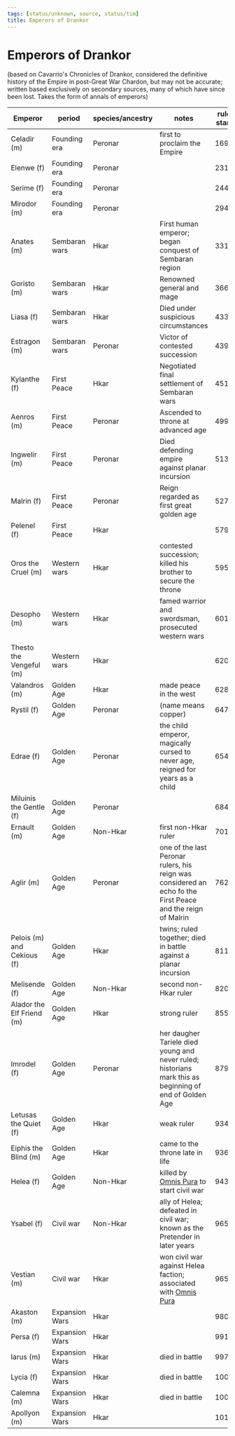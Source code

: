 ```yaml
---
tags: [status/unknown, source, status/tim]
title: Emperors of Drankor
---
```



# Emperors of Drankor

(based on Cavarrio's Chronicles of Drankor, considered the definitive history of the Empire in post-Great War Chardon, but may not be accurate; written based exclusively on secondary sources, many of which have since been lost. Takes the form of annals of emperors)

| Emperor                    | period         | species/ancestry | notes                                                                                                       | rule start | rule end | rule length | Dwarven |
| -------------------------- | -------------- | ---------------- | ----------------------------------------------------------------------------------------------------------- | ---------- | -------- | ----------- | ------- |
| Celadir (m)                | Founding era   | Peronar          | first to proclaim the Empire                                                                                | 169        | 231      | 62          | 4302    |
| Elenwe (f)                 | Founding era   | Peronar          |                                                                                                             | 231        | 244      | 13          | 4364    |
| Serime (f)                 | Founding era   | Peronar          |                                                                                                             | 244        | 294      | 50          | 4377    |
| Mirodor (m)                | Founding era   | Peronar          |                                                                                                             | 294        | 331      | 37          | 4427    |
| Anates (m)                 | Sembaran wars  | Hkar             | First human emperor; began conquest of Sembaran region                                                      | 331        | 366      | 35          | 4464    |
| Goristo (m)                | Sembaran wars  | Hkar             | Renowned general and mage                                                                                   | 366        | 433      | 67          | 4499    |
| Liasa (f)                  | Sembaran wars  | Hkar             | Died under suspicious circumstances                                                                         | 433        | 439      | 6           | 4566    |
| Estragon (m)               | Sembaran wars  | Peronar          | Victor of contested succession                                                                              | 439        | 451      | 12          | 4572    |
| Kylanthe (f)               | First Peace    | Hkar             | Negotiated final settlement of Sembaran wars                                                                | 451        | 499      | 48          | 4584    |
| Aenros (m)                 | First Peace    | Peronar          | Ascended to throne at advanced age                                                                          | 499        | 513      | 14          | 4632    |
| Ingwelir (m)               | First Peace    | Peronar          | Died defending empire against planar incursion                                                              | 513        | 527      | 14          | 4646    |
| Malrin (f)                 | First Peace    | Peronar          | Reign regarded as first great golden age                                                                    | 527        | 579      | 52          | 4660    |
| Pelenel (f)                | First Peace    | Hkar             |                                                                                                             | 579        | 595      | 16          | 4712    |
| Oros the Cruel (m)         | Western wars   | Hkar             | contested succession; killed his brother to secure the throne                                               | 595        | 601      | 6           | 4728    |
| Desopho (m)                | Western wars   | Hkar             | famed warrior and swordsman, prosecuted western wars                                                        | 601        | 620      | 19          | 4734    |
| Thesto the Vengeful (m)    | Western wars   | Hkar             |                                                                                                             | 620        | 628      | 8           | 4753    |
| Valandros (m)              | Golden Age     | Hkar             | made peace in the west                                                                                      | 628        | 647      | 19          | 4761    |
| Rystil (f)                 | Golden Age     | Peronar          | (name means copper)                                                                                         | 647        | 654      | 7           | 4780    |
| Edrae (f)                  | Golden Age     | Peronar          | the child emperor, magically cursed to never age, reigned for years as a child                              | 654        | 684      | 30          | 4787    |
| Miluinis the Gentle (f)    | Golden Age     | Peronar          |                                                                                                             | 684        | 701      | 17          | 4817    |
| Ernault (m)                | Golden Age     | Non-Hkar         | first non-Hkar ruler                                                                                        | 701        | 762      | 61          | 4834    |
| Aglir (m)                  | Golden Age     | Peronar          | one of the last Peronar rulers, his reign was considered an echo fo the First Peace and the reign of Malrin | 762        | 811      | 49          | 4895    |
| Pelois (m) and Cekious (f) | Golden Age     | Hkar             | twins; ruled together; died in battle against a planar incursion                                            | 811        | 820      | 9           | 4944    |
| Melisende (f)              | Golden Age     | Non-Hkar         | second non-Hkar ruler                                                                                       | 820        | 855      | 35          | 4953    |
| Alador the Elf Friend (m)  | Golden Age     | Hkar             | strong ruler                                                                                                | 855        | 879      | 24          | 4988    |
| Imrodel (f)                | Golden Age     | Peronar          | her daugher Tariele died young and never ruled; historians mark this as beginning of end of Golden Age      | 879        | 934      | 55          | 5012    |
| Letusas the Quiet (f)      | Golden Age     | Hkar             | weak ruler                                                                                                  | 934        | 936      | 2           | 5067    |
| Eiphis the Blind (m)       | Golden Age     | Hkar             | came to the throne late in life                                                                             | 936        | 943      | 7           | 5069    |
| Helea (f)                  | Golden Age     | Non-Hkar         | killed by [Omnis Pura](<../../groups/drankorian-societies/omnis-pura.md>) to start civil war                                                                 | 943        | 965      | 22          | 5076    |
| Ysabel (f)                 | Civil war      | Non-Hkar         | ally of Helea; defeated in civil war; known as the Pretender in later years                                 | 965        | 971      | 6           | 5098    |
| Vestian (m)                | Civil war      | Hkar             | won civil war against Helea faction; associated with [Omnis Pura](<../../groups/drankorian-societies/omnis-pura.md>)                                         | 965        | 980      | 15          | 5098    |
| Akaston (m)                | Expansion Wars | Hkar             |                                                                                                             | 980        | 991      | 11          | 5113    |
| Persa (f)                  | Expansion Wars | Hkar             |                                                                                                             | 991        | 997      | 6           | 5124    |
| Iarus (m)                  | Expansion Wars | Hkar             | died in battle                                                                                              | 997        | 1006     | 9           | 5130    |
| Lycia (f)                  | Expansion Wars | Hkar             | died in battle                                                                                              | 1006       | 1007     | 1           | 5139    |
| Calemna (m)                | Expansion Wars | Hkar             | died in battle                                                                                              | 1007       | 1011     | 4           | 5140    |
| Apollyon (m)               | Expansion Wars | Hkar             |                                                                                                             | 1011       | 1059     | 48          | 5144    |
<!-- TBLFM: $7=($6-$5) -->
<!-- TBLFM: $8=($5+4133) -->

